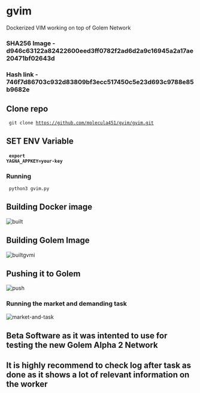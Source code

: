 # gvim
Dockerized VIM working on top of Golem Network

### SHA256 Image - d946c63122a82422600eed3ff0782f2ad6d2a9c16945a2a17ae20471bf02643d
### Hash link - 746f7d86703c932d83809bf3ecc517450c5e23d693c9788e85b9682e

## Clone repo
<code> git clone https://github.com/molecula451/gvim/gvim.git </code>

## SET ENV Variable

#### <code> export YAGNA_APPKEY=your-key </code>

### Running

<code> python3 gvim.py </code>

## Building Docker image

![built](https://user-images.githubusercontent.com/41552663/96406331-361fcc00-11ad-11eb-9472-2fb22f7c31f5.gif)

## Building Golem Image

![builtgvmi](https://user-images.githubusercontent.com/41552663/96406427-7121ff80-11ad-11eb-96ca-413d47481f4c.gif)

## Pushing it to Golem

![push](https://user-images.githubusercontent.com/41552663/96406578-b5ad9b00-11ad-11eb-9460-c42bcefe87ad.gif)

### Running the market and demanding task

![market-and-task](https://user-images.githubusercontent.com/41552663/96406705-002f1780-11ae-11eb-8c30-126084d30030.gif)

## Beta Software as it was intented to use for testing the new Golem Alpha 2 Network
## It is highly recommend to check log after task as done as it shows a lot of relevant information on the worker
